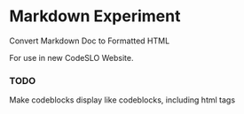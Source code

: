 # Markdown Experiment
Convert Markdown Doc to Formatted HTML

For use in new CodeSLO Website.

### TODO
Make codeblocks display like codeblocks, including html tags
